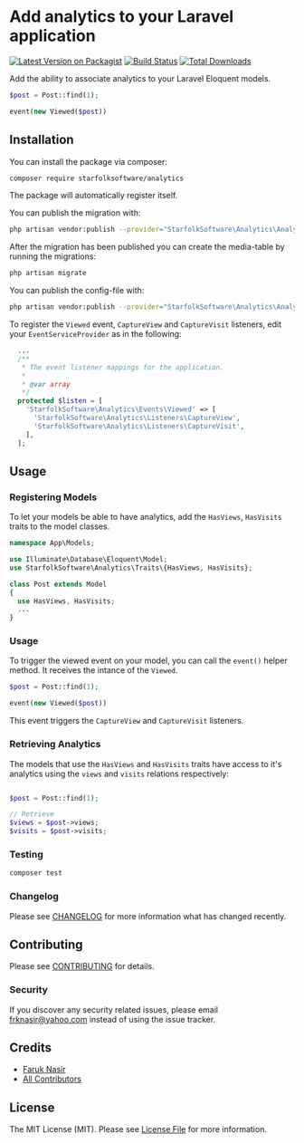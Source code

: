 # Add analytics to your Laravel application

[![Latest Version on Packagist](https://img.shields.io/packagist/v/starfolksoftware/analytics.svg?style=flat-square)](https://packagist.org/packages/starfolksoftware/analytics)
[![Build Status](https://img.shields.io/travis/starfolksoftware/analytics/master.svg?style=flat-square)](https://travis-ci.org/starfolksoftware/analytics)
[![Total Downloads](https://img.shields.io/packagist/dt/starfolksoftware/analytics.svg?style=flat-square)](https://packagist.org/packages/starfolksoftware/analytics)

Add the ability to associate analytics to your Laravel Eloquent models. 

```php
$post = Post::find(1);

event(new Viewed($post))
```

## Installation

You can install the package via composer:

```bash
composer require starfolksoftware/analytics
```

The package will automatically register itself.

You can publish the migration with:

```bash
php artisan vendor:publish --provider="StarfolkSoftware\Analytics\AnalyticsServiceProvider" --tag="migrations"
```

After the migration has been published you can create the media-table by running the migrations:

```bash
php artisan migrate
```

You can publish the config-file with:

```bash
php artisan vendor:publish --provider="StarfolkSoftware\Analytics\AnalyticsServiceProvider" --tag="config"
```

To register the `Viewed` event, `CaptureView` and `CaptureVisit` listeners, edit your `EventServiceProvider` as in the following:

```php
  ...
  /**
   * The event listener mappings for the application.
   *
   * @var array
   */
  protected $listen = [
    'StarfolkSoftware\Analytics\Events\Viewed' => [
      'StarfolkSoftware\Analytics\Listeners\CaptureView',
      'StarfolkSoftware\Analytics\Listeners\CaptureVisit',
    ],
  ];
```

## Usage

### Registering Models

To let your models be able to have analytics, add the `HasViews`, `HasVisits` traits to the model classes.

``` php
namespace App\Models;

use Illuminate\Database\Eloquent\Model;
use StarfolkSoftware\Analytics\Traits\{HasViews, HasVisits};

class Post extends Model
{
  use HasViews, HasVisits;
  ...
}
```

### Usage

To trigger the viewed event on your model, you can call the `event()` helper method. It receives the intance of the `Viewed`.

```php
$post = Post::find(1);

event(new Viewed($post))
```

This event triggers the `CaptureView` and `CaptureVisit` listeners.

### Retrieving Analytics

The models that use the `HasViews` and `HasVisits` traits have access to it's analytics using the `views` and `visits` relations respectively:

```php

$post = Post::find(1);

// Retrieve
$views = $post->views;
$visits = $post->visits;

```

### Testing

``` bash
composer test
```

### Changelog

Please see [CHANGELOG](CHANGELOG.md) for more information what has changed recently.

## Contributing

Please see [CONTRIBUTING](CONTRIBUTING.md) for details.

### Security

If you discover any security related issues, please email frknasir@yahoo.com instead of using the issue tracker.

## Credits

- [Faruk Nasir](https://github.com/frknasir)
- [All Contributors](../../contributors)

## License

The MIT License (MIT). Please see [License File](LICENSE.md) for more information.
